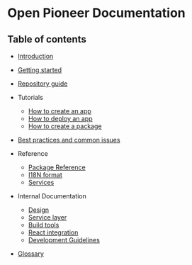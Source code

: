 # Open Pioneer Documentation

## Table of contents

-   [Introduction](./Introduction.md)
-   [Getting started](./GettingStarted.md)
-   [Repository guide](./RepositoryGuide.md)

-   Tutorials

    -   [How to create an app](./tutorials/HowToCreateAnApp.md)
    -   [How to deploy an app](./tutorials/HowToDeployAnApp.md)
    -   [How to create a package](./tutorials/HowToCreateAPackage.md)

-   [Best practices and common issues](./BestPractices.md)

-   Reference

    -   [Package Reference](./reference/Package.md)
    -   [I18N format](./reference/I18nFormat.md)
    -   [Services](./reference/Services.md)

-   Internal Documentation

    -   [Design](./internals/Design.md)
    -   [Service layer](./internals/ServiceLayer.md)
    -   [Build tools](./internals/BuildTools.md)
    -   [React integration](./internals/ReactIntegration.md)
    -   [Development Guidelines](./internals/Guidelines.md)

-   [Glossary](./Glossary.md)

